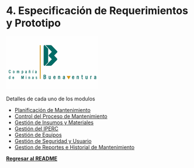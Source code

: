 # 4. Especificación de Requerimientos y Prototipo


<img src="../1/logo.png" alt="logo" style="width: 50%; height: auto;" />

Detalles de cada uno de los modulos
- [Planificación de Mantenimiento](4.1/4.1.md)
- [Control del Proceso de Mantenimiento](4.2/4.2.md)
- [Gestión de Insumos y Materiales](4.3/4.3.md)
- [Gestión del IPERC](4.4/4.4.md)
- [Gestión de Equipos](4.5/4.5.md)
- [Gestión de Seguridad y Usuario](4.6/4.6.md)
- [Gestion de Reportes e Historial de Mantenimiento](4.7/4.7.md)

**[Regresar al README](../README.md)**